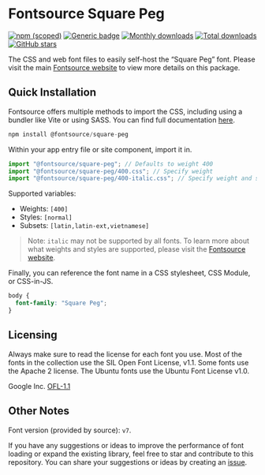 # Fontsource Square Peg

[![npm (scoped)](https://img.shields.io/npm/v/@fontsource/square-peg?color=brightgreen)](https://www.npmjs.com/package/@fontsource/square-peg) [![Generic badge](https://img.shields.io/badge/fontsource-passing-brightgreen)](https://github.com/fontsource/fontsource) [![Monthly downloads](https://badgen.net/npm/dm/@fontsource/square-peg)](https://github.com/fontsource/fontsource) [![Total downloads](https://badgen.net/npm/dt/@fontsource/square-peg)](https://github.com/fontsource/fontsource) [![GitHub stars](https://img.shields.io/github/stars/fontsource/fontsource.svg?style=social&label=Star)](https://github.com/fontsource/fontsource/stargazers)

The CSS and web font files to easily self-host the “Square Peg” font. Please visit the main [Fontsource website](https://fontsource.org/fonts/square-peg) to view more details on this package.

## Quick Installation

Fontsource offers multiple methods to import the CSS, including using a bundler like Vite or using SASS. You can find full documentation [here](https://fontsource.org/docs/getting-started/introduction).

```javascript
npm install @fontsource/square-peg
```

Within your app entry file or site component, import it in.

```javascript
import "@fontsource/square-peg"; // Defaults to weight 400
import "@fontsource/square-peg/400.css"; // Specify weight
import "@fontsource/square-peg/400-italic.css"; // Specify weight and style
```

Supported variables:
- Weights: `[400]`
- Styles: `[normal]`
- Subsets: `[latin,latin-ext,vietnamese]`

> Note: `italic` may not be supported by all fonts. To learn more about what weights and styles are supported, please visit the [Fontsource website](https://fontsource.org/fonts/square-peg).

Finally, you can reference the font name in a CSS stylesheet, CSS Module, or CSS-in-JS.

```css
body {
  font-family: "Square Peg";
}
```

## Licensing
Always make sure to read the license for each font you use. Most of the fonts in the collection use the SIL Open Font License, v1.1. Some fonts use the Apache 2 license. The Ubuntu fonts use the Ubuntu Font License v1.0.

Google Inc.
[OFL-1.1](http://scripts.sil.org/OFL)

## Other Notes
Font version (provided by source): `v7`.

If you have any suggestions or ideas to improve the performance of font loading or expand the existing library, feel free to star and contribute to this repository. You can share your suggestions or ideas by creating an [issue](https://github.com/fontsource/fontsource/issues).
